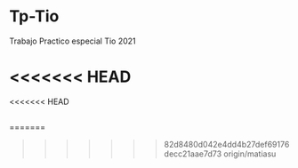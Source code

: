 # Tp-Tio
Trabajo Practico especial Tio 2021

<<<<<<< HEAD
=======
<<<<<<< HEAD
## 
=======
>>>>>>> 82d8480d042e4dd4b27def69176decc21aae7d73
>>>>>>> origin/matiasu
